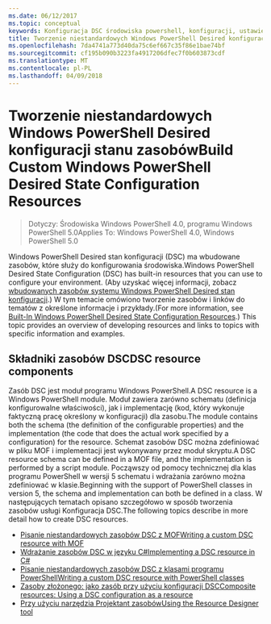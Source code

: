 ```yaml
---
ms.date: 06/12/2017
ms.topic: conceptual
keywords: Konfiguracja DSC środowiska powershell, konfiguracji, ustawienia
title: Tworzenie niestandardowych Windows PowerShell Desired konfiguracji stanu zasobów
ms.openlocfilehash: 7da4741a773d40da75c6ef667c35f86e1bae74bf
ms.sourcegitcommit: cf195b090b3223fa4917206dfec7f0b603873cdf
ms.translationtype: MT
ms.contentlocale: pl-PL
ms.lasthandoff: 04/09/2018
---
```

# <a name="build-custom-windows-powershell-desired-state-configuration-resources"></a><span data-ttu-id="581f1-103">Tworzenie niestandardowych Windows PowerShell Desired konfiguracji stanu zasobów</span><span class="sxs-lookup"><span data-stu-id="581f1-103">Build Custom Windows PowerShell Desired State Configuration Resources</span></span>

> <span data-ttu-id="581f1-104">Dotyczy: Środowiska Windows PowerShell 4.0, programu Windows PowerShell 5.0</span><span class="sxs-lookup"><span data-stu-id="581f1-104">Applies To: Windows PowerShell 4.0, Windows PowerShell 5.0</span></span>

<span data-ttu-id="581f1-105">Windows PowerShell Desired stan konfiguracji (DSC) ma wbudowane zasobów, które służy do konfigurowania środowiska.</span><span class="sxs-lookup"><span data-stu-id="581f1-105">Windows PowerShell Desired State Configuration (DSC) has built-in resources that you can use to configure your environment.</span></span> <span data-ttu-id="581f1-106">(Aby uzyskać więcej informacji, zobacz [wbudowanych zasobów systemu Windows PowerShell Desired stan konfiguracji](builtInResource.md).) W tym temacie omówiono tworzenie zasobów i linków do tematów z określone informacje i przykłady.</span><span class="sxs-lookup"><span data-stu-id="581f1-106">(For more information, see [Built-In Windows PowerShell Desired State Configuration Resources](builtInResource.md).) This topic provides an overview of developing resources and links to topics with specific information and examples.</span></span>

## <a name="dsc-resource-components"></a><span data-ttu-id="581f1-107">Składniki zasobów DSC</span><span class="sxs-lookup"><span data-stu-id="581f1-107">DSC resource components</span></span>

<span data-ttu-id="581f1-108">Zasób DSC jest moduł programu Windows PowerShell.</span><span class="sxs-lookup"><span data-stu-id="581f1-108">A DSC resource is a Windows PowerShell module.</span></span> <span data-ttu-id="581f1-109">Moduł zawiera zarówno schematu (definicja konfigurowalne właściwości), jak i implementację (kod, który wykonuje faktyczną pracę określony w konfiguracji) dla zasobu.</span><span class="sxs-lookup"><span data-stu-id="581f1-109">The module contains both the schema (the definition of the configurable properties) and the implementation (the code that does the actual work specified by a configuration) for the resource.</span></span> <span data-ttu-id="581f1-110">Schemat zasobów DSC można zdefiniować w pliku MOF i implementacji jest wykonywany przez moduł skryptu.</span><span class="sxs-lookup"><span data-stu-id="581f1-110">A DSC resource schema can be defined in a MOF file, and the implementation is performed by a script module.</span></span> <span data-ttu-id="581f1-111">Począwszy od pomocy technicznej dla klas programu PowerShell w wersji 5 schematu i wdrażania zarówno można zdefiniować w klasie.</span><span class="sxs-lookup"><span data-stu-id="581f1-111">Beginning with the support of PowerShell classes in version 5, the schema and implementation can both be defined in a class.</span></span> <span data-ttu-id="581f1-112">W następujących tematach opisano szczegółowo w sposób tworzenia zasobów usługi Konfiguracja DSC.</span><span class="sxs-lookup"><span data-stu-id="581f1-112">The following topics describe in more detail how to create DSC resources.</span></span>

* [<span data-ttu-id="581f1-113">Pisanie niestandardowych zasobów DSC z MOF</span><span class="sxs-lookup"><span data-stu-id="581f1-113">Writing a custom DSC resource with MOF</span></span>](authoringResourceMOF.md)
* [<span data-ttu-id="581f1-114">Wdrażanie zasobów DSC w języku C#</span><span class="sxs-lookup"><span data-stu-id="581f1-114">Implementing a DSC resource in C#</span></span>](authoringResourceMofCS.md)
* [<span data-ttu-id="581f1-115">Pisanie niestandardowych zasobów DSC z klasami programu PowerShell</span><span class="sxs-lookup"><span data-stu-id="581f1-115">Writing a custom DSC resource with PowerShell classes</span></span>](authoringResourceClass.md)
* [<span data-ttu-id="581f1-116">Zasoby złożonego: jako zasób przy użyciu konfiguracji DSC</span><span class="sxs-lookup"><span data-stu-id="581f1-116">Composite resources: Using a DSC configuration as a resource</span></span>](authoringResourceComposite.md)
* [<span data-ttu-id="581f1-117">Przy użyciu narzędzia Projektant zasobów</span><span class="sxs-lookup"><span data-stu-id="581f1-117">Using the Resource Designer tool</span></span>](authoringResourceMofDesigner.md)